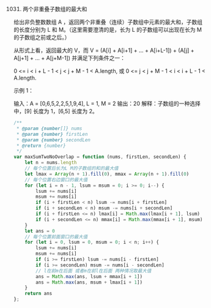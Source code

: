 1031. 两个非重叠子数组的最大和

给出非负整数数组 A ，返回两个非重叠（连续）子数组中元素的最大和，子数组的长度分别为 L 和 M。（这里需要澄清的是，长为 L 的子数组可以出现在长为 M 的子数组之前或之后。）

从形式上看，返回最大的 V，而 V = (A[i] + A[i+1] + ... + A[i+L-1]) + (A[j] + A[j+1] + ... + A[j+M-1]) 并满足下列条件之一：

0 <= i < i + L - 1 < j < j + M - 1 < A.length, 或
0 <= j < j + M - 1 < i < i + L - 1 < A.length.

示例 1：

输入：A = [0,6,5,2,2,5,1,9,4], L = 1, M = 2
输出：20
解释：子数组的一种选择中，[9] 长度为 1，[6,5] 长度为 2。

```js
/**
 * @param {number[]} nums
 * @param {number} firstLen
 * @param {number} secondLen
 * @return {number}
 */
var maxSumTwoNoOverlap = function (nums, firstLen, secondLen) {
    let n = nums.length
    // 每个位置后长为L M的子数组的和的最大值
    let lmax = Array(n + 1).fill(0), mmax = Array(n + 1).fill(0)
    // 每个位置右边窗口的最大值
    for (let i = n - 1, lsum = msum = 0; i >= 0; i--) {
        lsum += nums[i]
        msum += nums[i]
        if (i + firstLen < n) lsum -= nums[i + firstLen]
        if (i + secondLen < n) msum -= nums[i + secondLen]
        if (i + firstLen <= n) lmax[i] = Math.max(lmax[i + 1], lsum)
        if (i + secondLen <= n) mmax[i] = Math.max(mmax[i + 1], msum)
    }
    let ans = 0
    // 每个位置前面窗口的最大值
    for (let i = 0, lsum = 0, msum = 0; i < n; i++) {
        lsum += nums[i]
        msum += nums[i]
        if (i >= firstLen) lsum -= nums[i - firstLen]
        if (i >= secondLen) msum -= nums[i - secondLen]
        // l在前m在后面 或者m在前l在后面 两种情况取最大值
        ans = Math.max(ans, lsum + mmax[i + 1])
        ans = Math.max(ans, msum + lmax[i + 1])
    }
    return ans
};
```
